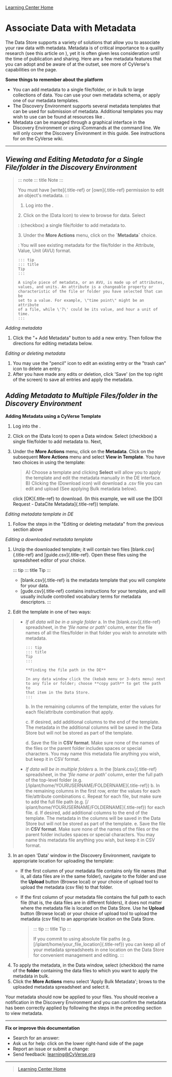 [Learning Center Home](http://learning.cyverse.org/)

# Associate Data with Metadata

The Data Store supports a variety of solutions that allow you to
associate your raw data with metadata. Metadata is of critical
importance to a quality research (see this article on ), yet it is often
given less consideration until the time of publication and sharing. Here
are a few metadata features that you can adopt and be aware of at the
outset, see more of CyVerse\'s capabilities on the page.

**Some things to remember about the platform**

-   You can add metadata to a single file/folder, or in bulk to large
    collections of data. You can use your own metadata schema, or apply
    one of our metadata templates.
-   The Discovery Environment supports several metadata templates that
    can be used for submission of metadata. Additional templates you may
    wish to use can be found at resources like .
-   Metadata can be managed through a graphical interface in the
    Discovery Environment or using iCommands at the command line. We
    will only cover the Discovery Environment in this guide. See
    instructions for on the CyVerse wiki.

------------------------------------------------------------------------

## *Viewing and Editing Metadata for a Single File/folder in the Discovery Environment*

> ::: note
> ::: title
> Note
> :::
>
> You must have [write]{.title-ref} or [own]{.title-ref} permission to
> edit an object\'s metadata.
> :::
>
> 1.  Log into the .
>
> 2\. Click on the (Data Icon) to view to browse for data. Select
>
> :   (checkbox) a single file/folder to add metadata to.
>
> 3\. Under the **More Actions** menu, click on the **\`Metadata\`** choice.
>
> :   You will see existing metadata for the file/folder in the
>     Attribute, Value, Unit (AVU) format.
>
>     ::: tip
>     ::: title
>     Tip
>     :::
>
>     A single piece of metadata, or an AVU, is made up of attributes,
>     values, and units. An attribute is a changeable property or
>     characteristic of the file or folder you have selected that can be
>     set to a value. For example, \"time point\" might be an attribute
>     of a file, while \'7\' could be its value, and hour a unit of
>     time.
>     :::

*Adding metadata*

1.  Click the \"+ Add Metadata\" button to add a new entry. Then follow
    the directions for editing metadata below.

*Editing or deleting metadata*

1.  You may use the \"pencil\" icon to edit an existing entry or the
    \"trash can\" icon to delete an entry.
2.  After you have made any edits or deletion, click \'Save\' (on the
    top right of the screen) to save all entries and apply the metadata.

## *Adding Metadata to Multiple Files/folder in the Discovery Environment*

**Adding Metadata using a CyVerse Template**

1.  Log into the .

2.  Click on the (Data Icon) to open a Data window. Select (checkbox) a
    single file/folder to add metadata to. Next,

3.  Under the **More Actions** menu, click on the **Metadata**. Click on
    the subsequent **More Actions** menu and select **View in
    Template**. You have two choices in using the template:

    > A)  Choose a template and clicking **Select** will allow you to
    >     apply the template and edit the metadata manually in the DE
    >     interface.
    > B)  Clicking the (Download icon) will download a .csv file you can
    >     edit and upload (See applying Bulk metadata below).

    click [OK]{.title-ref} to download. (In this example, we will use
    the [DOI Request - DataCite Metadata]{.title-ref}) template.

*Editing metadata template in DE*

1.  Follow the steps in the \"Editing or deleting metadata\" from the
    previous section above

*Editing a downloaded metadata template*

1.  Unzip the downloaded template; it will contain two files
    [blank.csv]{.title-ref} and [guide.csv]{.title-ref}. Open these
    files using the spreadsheet editor of your choice.

    ::: tip
    ::: title
    Tip
    :::

    -   [blank.csv]{.title-ref} is the metadata template that you will
        complete for your data.
    -   [gude.csv]{.title-ref} contains instructions for your template,
        and will usually include controlled vocabulary terms for
        metadata descriptors.
    :::

2.  Edit the template in one of two ways:

> -   *If all data will be in a single folder*
>     a.  In the [blank.csv]{.title-ref} spreadsheet, in the *\'file
>         name or path\'* column, enter the file names of all the
>         files/folder in that folder you wish to annotate with
>         metadata.
>
>         ::: tip
>         ::: title
>         Tip
>         :::
>
>         **Finding the file path in the DE**
>
>         In any data window click the (kebab menu or 3-dots menu) next
>         to any file or folder; choose **copy path** to get the path to
>         that item in the Data Store.
>         :::
>
>     b.  In the remaining columns of the template, enter the values for
>         each file/attribute combination that apply.
>
>     c.  If desired, add additional columns to the end of the template.
>         The metadata in the additional columns will be saved in the
>         Data Store but will not be stored as part of the template.
>
>     d.  Save the file in **CSV format**. Make sure none of the names
>         of the files or the parent folder includes spaces or special
>         characters. You may name this metadata file anything you wish,
>         but keep it in CSV format.
> -   *If data will be in multiple folders*
>     a.  In the [blank.csv]{.title-ref} spreadsheet, in the *\'file
>         name or path\'* column, enter the full path of the top-level
>         folder (e.g.
>         [/iplant/home/YOURUSERNAME/FOLDERNAME]{.title-ref})
>     b.  In the remaining columns in the first row, enter the values
>         for each file/attribute combinations
>     c.  Repeat for each file, but make sure to add the full file path
>         (e.g. [/ iplant/home/YOURUSERNAME/FOLDERNAME]{.title-ref}) for
>         each file.
>     d.  If desired, add additional columns to the end of the template.
>         The metadata in the columns will be saved in the Data Store
>         but will not be stored as part of the template.
>     e.  Save the file in **CSV format**. Make sure none of the names
>         of the files or the parent folder includes spaces or special
>         characters. You may name this metadata file anything you wish,
>         but keep it in CSV format.

3.  In an open \'Data\' window in the Discovery Environment, navigate to
    appropriate location for uploading the template:
    -   If the first column of your metadata file contains only file
        names (that is, all data files are in the same folder), navigate
        to the folder and use the **Upload** button (Browse local) or
        your choice of upload tool to upload the metadata (csv file) to
        that folder.

    -   If the first column of your metadata file contains the full path
        to each file (that is, the data files are in different folders),
        it does not matter where the metadata file is located on the
        Data Store. Use he **Upload** button (Browse local) or your
        choice of upload tool to upload the metadata (csv file) to an
        appropriate location on the Data Store.

        > ::: tip
        > ::: title
        > Tip
        > :::
        >
        > If you commit to using absolute file paths (e.g.
        > [/iplant/home/your_file_location]{.title-ref}) you can keep
        > all of your metadata spreadsheets in one location on the Data
        > Store for convenient management and editing.
        > :::
4.  To apply the metadata, in the Data window, select (checkbox) the
    name of the **folder** containing the data files to which you want
    to apply the metadata in bulk.
5.  Click the **More Actions** menu select \'Apply Bulk Metadata\';
    brows to the uploaded metadata spreadsheet and select it.

Your metadata should now be applied to your files. You should receive a
notification in the Discovery Environment and you can confirm the
metadata has been correctly applied by following the steps in the
preceding section to view metadata.

------------------------------------------------------------------------

**Fix or improve this documentation**

-   Search for an answer:
-   Ask us for help: click on the lower right-hand side of the page
-   Report an issue or submit a change:
-   Send feedback: [learning\@CyVerse.org](learning@CyVerse.org)

------------------------------------------------------------------------

> [Learning Center Home](http://learning.cyverse.org/)
